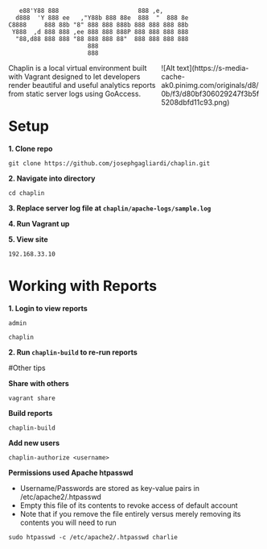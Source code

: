        e88'Y88 888                      888 ,e,        
      d888  'Y 888 ee   ,"Y88b 888 88e  888  "  888 8e 
    C8888     888 88b "8" 888 888 888b 888 888 888 88b
     Y888  ,d 888 888 ,ee 888 888 888P 888 888 888 888
      "88,d88 888 888 "88 888 888 88"  888 888 888 888
                          888                     
                          888

<span style="float: right; width: 200px;">
![Alt text](https://s-media-cache-ak0.pinimg.com/originals/d8/0b/f3/d80bf306029247f3b5f5208dbfd11c93.png)</span>


Chaplin is a local virtual environment built with Vagrant designed to let developers render beautiful and useful analytics reports from static server logs using GoAccess.

# Setup

**1. Clone repo**

```git clone https://github.com/josephgagliardi/chaplin.git ```

**2. Navigate into directory**

```cd chaplin ```

**3. Replace server log file at ```chaplin/apache-logs/sample.log```**

**4. Run Vagrant up**

**5. View site**

```192.168.33.10```

# Working with Reports

**1. Login to view reports**

```admin```

```chaplin```

**2. Run ```chaplin-build``` to re-run reports**


#Other tips

**Share with others**

```vagrant share```

**Build reports**

```chaplin-build```

**Add new users** 

```chaplin-authorize <username>```

**Permissions used Apache htpasswd**
- Username/Passwords are stored as key-value pairs in /etc/apache2/.htpasswd
- Empty this file of its contents to revoke access of default account
- Note that if you remove the file entirely versus merely removing its contents you will need to run 

```sudo htpasswd -c /etc/apache2/.htpasswd charlie```

